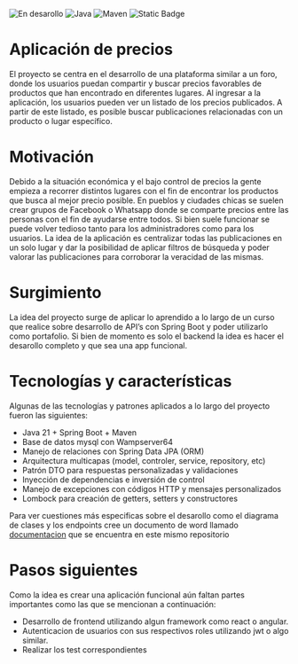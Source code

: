 ![En desarollo](https://img.shields.io/badge/Estado-EN%20DESAROLLO-green)
![Java](https://img.shields.io/badge/Java-21-blue?style=flat)
![Maven](https://img.shields.io/badge/MVN-4.0.0-blue)
![Static Badge](https://img.shields.io/badge/Spring-3.2.2-blue?style=flat&logo=spring)

# Aplicación de precios
El proyecto se centra en el desarrollo de una plataforma similar a un foro, donde los usuarios puedan compartir y buscar precios favorables de productos que han encontrado en diferentes lugares. Al ingresar a la aplicación, los usuarios pueden ver un listado de los precios publicados. A partir de este listado, es posible buscar publicaciones relacionadas con un producto o lugar específico.

# Motivación
Debido a la situación económica y el bajo control de precios la gente empieza a recorrer distintos lugares con el fin de encontrar los productos que busca al mejor precio posible. En pueblos y ciudades chicas se suelen crear grupos de Facebook o Whatsapp donde se comparte precios entre las personas con el fin de ayudarse entre todos. Si bien suele funcionar se puede volver tedioso tanto para los administradores como para los usuarios. La idea de la aplicación es centralizar todas las publicaciones en un solo lugar y dar la posibilidad de aplicar filtros de búsqueda y poder valorar las publicaciones para corroborar la veracidad de las mismas.     

# Surgimiento
La idea del proyecto surge de aplicar lo aprendido a lo largo de un curso que realice sobre desarrollo de API’s con Spring Boot y poder utilizarlo como portafolio. Si bien de momento es solo el backend la idea es hacer el desarollo completo y que sea una app funcional.

# Tecnologías y características
Algunas de las tecnologías y patrones aplicados a lo largo del proyecto fueron las siguientes:
- Java 21 + Spring Boot + Maven
- Base de datos mysql con Wampserver64
- Manejo de relaciones con Spring Data JPA (ORM)
- Arquitectura multicapas (model, controler, service, repository, etc)
- Patrón DTO para respuestas personalizadas y validaciones
- Inyección de dependencias e inversión de control
- Manejo de excepciones con códigos HTTP y mensajes personalizados
- Lombock para creación de getters, setters y constructores

Para ver cuestiones más especificas sobre el desarollo como el diagrama de clases y los endpoints cree un documento de word llamado [documentacion](https://github.com/gabi3724/Foro-de-precios/blob/main/implementacion.docx) que se encuentra en este mismo repositorio

# Pasos siguientes
Como la idea es crear una aplicación funcional aún faltan partes importantes como las que se mencionan a continuación:
- Desarrollo de frontend utilizando algun framework como react o angular.
- Autenticacion de usuarios con sus respectivos roles utilizando jwt o algo similar.
- Realizar los test correspondientes

